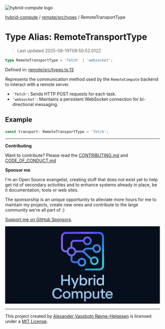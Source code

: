 <div><img alt="hybrid-compute logo" src="https://raw.githubusercontent.com/phun-ky/hybrid-compute/main/public/logo-hybrid-compute-horizontal-colored-package.svg?raw=true" style="max-height:32px;"/></div>

[hybrid-compute](../../../../README.md) / [remote/src/types](../README.md) /
RemoteTransportType

# Type Alias: RemoteTransportType

> Last updated 2025-08-19T08:50:52.012Z

```ts
type RemoteTransportType = 'fetch' | 'websocket';
```

Defined in:
[remote/src/types.ts:13](https://github.com/phun-ky/hybrid-compute/blob/main/packages/remote/src/types.ts#L13)

Represents the communication method used by the `RemoteCompute` backend to
interact with a remote server.

- `'fetch'`: Sends HTTP POST requests for each task.
- `'websocket'`: Maintains a persistent WebSocket connection for bi-directional
  messaging.

## Example

```ts
const transport: RemoteTransportType = 'fetch';
```

---

**Contributing**

Want to contribute? Please read the
[CONTRIBUTING.md](https://github.com/phun-ky/hybrid-compute/blob/main/CONTRIBUTING.md)
and
[CODE_OF_CONDUCT.md](https://github.com/phun-ky/hybrid-compute/blob/main/CODE_OF_CONDUCT.md)

**Sponsor me**

I'm an Open Source evangelist, creating stuff that does not exist yet to help
get rid of secondary activities and to enhance systems already in place, be it
documentation, tools or web sites.

The sponsorship is an unique opportunity to alleviate more hours for me to
maintain my projects, create new ones and contribute to the large community
we're all part of :)

[Support me on GitHub Sponsors](https://github.com/sponsors/phun-ky).

![@hybrid-compute banner with logo and text](https://github.com/phun-ky/hybrid-compute/blob/main/public/logo-banner.png?raw=true)

---

This project created by [Alexander Vassbotn Røyne-Helgesen](http://phun-ky.net)
is licensed under a [MIT License](https://choosealicense.com/licenses/mit/).
